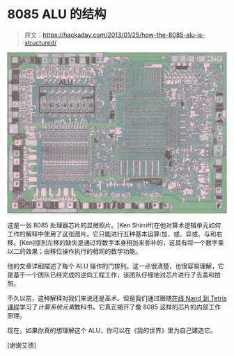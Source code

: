 # 8085 ALU 的结构

> 原文：<https://hackaday.com/2013/01/25/how-the-8085-alu-is-structured/>

![8085-alu-reverse-engineering](img/5c6a551dd81f147e85ce8f4909773e6e.png)

这是一张 8085 处理器芯片的显微照片。[Ken Shirriff]在他对算术逻辑单元如何工作的解释中使用了这张图片。它只能进行五种基本运算:加、或、异或、与和右移。[Ken]提到左移的缺失是通过将数字本身相加来弥补的，这具有将一个数字乘以二的效果；由移位操作执行的相同的数学功能。

他的文章详细描述了每个 ALU 操作的门排列。这一点很清楚，也很容易理解，它是基于一个团队已经完成的逆向工程工作，该团队仔细地对芯片进行了去盖和拍照。

不久以前，这种解释对我们来说还是巫术。但是我们通过跟随[在线 Nand 到 Tetris 课程](http://hackaday.com/2012/10/11/programming-tetris-by-first-building-a-logic-gate-then-a-computer-then/)学习了*计算系统元素*教科书。它真正揭开了像 8085 这样的芯片的内部工作原理。

现在，如果你真的想理解这个 ALU，你可以在《我的世界》里为自己建造它。

[谢谢艾德]